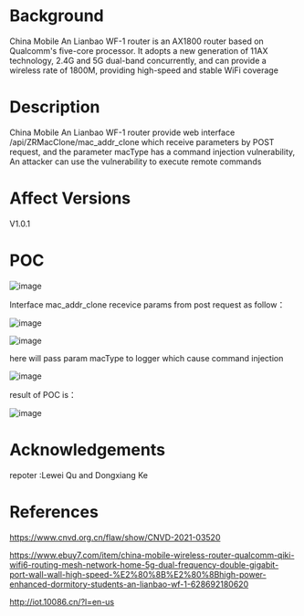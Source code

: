 # Background
China Mobile An Lianbao WF-1 router is an AX1800 router based on Qualcomm's five-core processor. It adopts a new generation of 11AX technology, 2.4G and 5G dual-band concurrently, and can provide a wireless rate of 1800M, providing high-speed and stable WiFi coverage

# Description
China Mobile An Lianbao WF-1 router provide web interface /api/ZRMacClone/mac_addr_clone which receive parameters by POST request, and the parameter macType has a command injection vulnerability, An attacker can use the vulnerability to execute remote commands

# Affect Versions
V1.0.1

# POC
![image](https://user-images.githubusercontent.com/13774458/119130627-0995a080-ba6b-11eb-921b-e4a6b3cdad19.png)

Interface mac_addr_clone recevice params from post request as follow：

![image](https://user-images.githubusercontent.com/13774458/119130694-1c0fda00-ba6b-11eb-9d91-9d454f78e1b2.png)

![image](https://user-images.githubusercontent.com/13774458/119131064-93de0480-ba6b-11eb-952c-cd476436aee7.png)

here will pass param macType to logger which cause command injection

![image](https://user-images.githubusercontent.com/13774458/119130811-46619780-ba6b-11eb-90c4-bcd969d76a99.png)

result of POC is：

![image](https://user-images.githubusercontent.com/13774458/119130870-5bd6c180-ba6b-11eb-89d9-a2506d62409d.png)


# Acknowledgements
repoter :Lewei Qu and Dongxiang Ke

# References
https://www.cnvd.org.cn/flaw/show/CNVD-2021-03520

https://www.ebuy7.com/item/china-mobile-wireless-router-qualcomm-qiki-wifi6-routing-mesh-network-home-5g-dual-frequency-double-gigabit-port-wall-wall-high-speed-%E2%80%8B%E2%80%8Bhigh-power-enhanced-dormitory-students-an-lianbao-wf-1-628692180620

http://iot.10086.cn/?l=en-us
